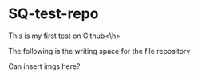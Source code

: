 # SQ-test-repo
<h>This is my first test on Github<\h>

The following is the writing space for the file repository

Can insert imgs here?

